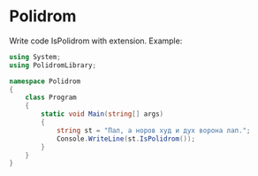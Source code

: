 # Polidrom
Write code IsPolidrom with extension.
Example:
```C#
using System;
using PolidromLibrary;

namespace Polidrom
{
    class Program
    {
        static void Main(string[] args)
        {
            string st = "Пал, а норов худ и дух ворона лап.";
            Console.WriteLine(st.IsPolidrom());
        }
    }
}
```
